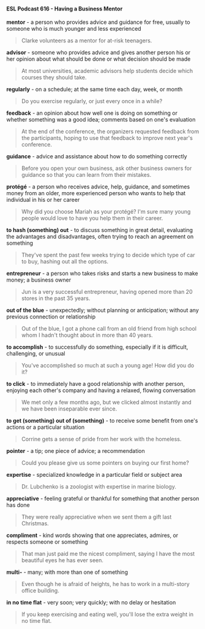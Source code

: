 #### ESL Podcast 616 - Having a Business Mentor

**mentor** - a person who provides advice and guidance for free, usually to
someone who is much younger and less experienced

> Clarke volunteers as a mentor for at-risk teenagers.

**advisor** - someone who provides advice and gives another person his or her
opinion about what should be done or what decision should be made

> At most universities, academic advisors help students decide which courses
they should take.

**regularly** - on a schedule; at the same time each day, week, or month

> Do you exercise regularly, or just every once in a while?

**feedback** - an opinion about how well one is doing on something or whether
something was a good idea; comments based on one's evaluation

> At the end of the conference, the organizers requested feedback from the
participants, hoping to use that feedback to improve next year's conference.

**guidance** - advice and assistance about how to do something correctly

> Before you open your own business, ask other business owners for guidance
so that you can learn from their mistakes.

**protégé** - a person who receives advice, help, guidance, and sometimes money
from an older, more experienced person who wants to help that individual in his
or her career

> Why did you choose Mariah as your protégé? I'm sure many young people
would love to have you help them in their career.

**to hash (something) out** - to discuss something in great detail, evaluating the
advantages and disadvantages, often trying to reach an agreement on something

> They've spent the past few weeks trying to decide which type of car to buy,
hashing out all the options.

**entrepreneur** - a person who takes risks and starts a new business to make
money; a business owner

> Jun is a very successful entrepreneur, having opened more than 20 stores in
the past 35 years.

**out of the blue** - unexpectedly; without planning or anticipation; without any
previous connection or relationship

> Out of the blue, I got a phone call from an old friend from high school whom I
hadn't thought about in more than 40 years.

**to accomplish** - to successfully do something, especially if it is difficult,
challenging, or unusual

> You've accomplished so much at such a young age! How did you do it?

**to click** - to immediately have a good relationship with another person, enjoying
each other's company and having a relaxed, flowing conversation

> We met only a few months ago, but we clicked almost instantly and we have
been inseparable ever since.

**to get (something) out of (something)** - to receive some benefit from one's
actions or a particular situation

> Corrine gets a sense of pride from her work with the homeless.

**pointer** - a tip; one piece of advice; a recommendation

> Could you please give us some pointers on buying our first home?

**expertise** - specialized knowledge in a particular field or subject area

> Dr. Lubchenko is a zoologist with expertise in marine biology.

**appreciative** - feeling grateful or thankful for something that another person has
done

> They were really appreciative when we sent them a gift last Christmas.

**compliment** - kind words showing that one appreciates, admires, or respects
someone or something

> That man just paid me the nicest compliment, saying I have the most beautiful
eyes he has ever seen.

**multi-** - many; with more than one of something

> Even though he is afraid of heights, he has to work in a multi-story office
building.

**in no time flat** - very soon; very quickly; with no delay or hesitation

> If you keep exercising and eating well, you'll lose the extra weight in no time
flat.

